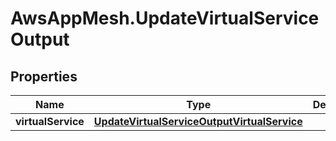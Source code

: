 # AwsAppMesh.UpdateVirtualServiceOutput

## Properties

Name | Type | Description | Notes
------------ | ------------- | ------------- | -------------
**virtualService** | [**UpdateVirtualServiceOutputVirtualService**](UpdateVirtualServiceOutputVirtualService.md) |  | 


